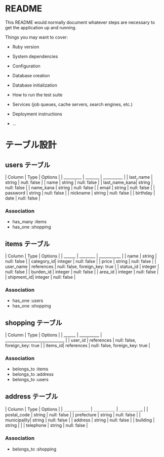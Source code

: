 # README

This README would normally document whatever steps are necessary to get the
application up and running.

Things you may want to cover:

* Ruby version

* System dependencies

* Configuration

* Database creation

* Database initialization

* How to run the test suite

* Services (job queues, cache servers, search engines, etc.)

* Deployment instructions

* ...
# テーブル設計

## users テーブル

| Column       | Type   | Options     |
| _________    | _______ | __________ |
| last_name     | string | null: false |
| name         | string | null: false |
| last_name_kana| string | null: false |
| name_kana    | string | null: false |
| email        | string | null: false |
| password     | string | null: false |
| nickname     | string | null: false |
| birthday     | date | null: false |


### Association

- has_many :items
- has_one :shopping 

## items テーブル

| Column     | Type    | Options     |
| ______     | ________ | ___________ |
| name       | string  | null: false |
| category_id| integer | null: false |
| price      | string  | null: false |
| user_name  | references  | null: false, foreign_key: true |
| status_id  | integer | null: false |
| burden_id  | integer | null: false |
| area_id    | integer | null: false |
| shipment_id| integer | null: false |

### Association

- has_one :users
- has_one :shopping

## shopping テーブル

| Column  | Type       | Options                        |
| ______  | __________ | ______________________________ |
| user_id | references | null: false, foreign_key: true |
| items_id| references | null: false, foreign_key: true |

### Association

- belongs_to :items
- belongs_to :address
- belongs_to :users

## address テーブル

| Column      | Type       | Options       |
| ＿＿＿＿＿＿  | ＿＿＿＿＿   |  ＿＿＿＿＿_   |
| postal_code | string     | null: false   |
| prefecture  | string     | null: false   |
| municipality| string     | null: false   |
| address     | string     | null: false   |
| building    | string     |               |
| telephone   | string     | null: false   |


### Association
- belongs_to :shopping